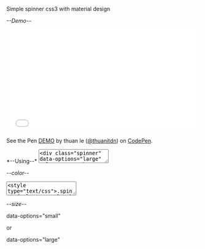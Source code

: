 Simple spinner css3 with material design

*--Demo--*

<iframe height='268' scrolling='no' src='//codepen.io/thuanitdn/embed/pJRVNK/?height=268&theme-id=15592&default-tab=result' frameborder='no' allowtransparency='true' allowfullscreen='true' style='width: 100%;'>See the Pen <a href='http://codepen.io/thuanitdn/pen/pJRVNK/'>pJRVNK</a> by thuan le (<a href='http://codepen.io/thuanitdn'>@thuanitdn</a>) on <a href='http://codepen.io'>CodePen</a>.
</iframe>

<p data-height="268" data-theme-id="15592" data-slug-hash="pJRVNK" data-default-tab="result" data-user="thuanitdn" class='codepen'>See the Pen <a href='http://codepen.io/thuanitdn/pen/pJRVNK/'>DEMO</a> by thuan le (<a href='http://codepen.io/thuanitdn'>@thuanitdn</a>) on <a href='http://codepen.io'>CodePen</a>.</p>
<script async src="//assets.codepen.io/assets/embed/ei.js"></script>
*--Using--*

<textarea><div class="spinner" data-options="large"  role="progressbar" aria-valuetext="Loading…"></div></textarea>

*--color--*

<textarea><style type="text/css">.spinner{color:yourcolor;}</style></textarea> 

*--size--*

data-options="small"

 or
 
data-options="large"


